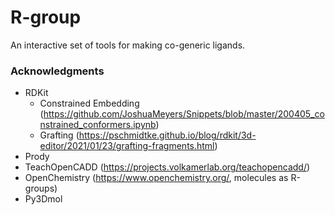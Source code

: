 # R-group
An interactive set of tools for making co-generic ligands. 

### Acknowledgments
 - RDKit
   - Constrained Embedding (https://github.com/JoshuaMeyers/Snippets/blob/master/200405_constrained_conformers.ipynb)
   - Grafting (https://pschmidtke.github.io/blog/rdkit/3d-editor/2021/01/23/grafting-fragments.html)
 - Prody
 - TeachOpenCADD (https://projects.volkamerlab.org/teachopencadd/)
 - OpenChemistry (https://www.openchemistry.org/, molecules as R-groups)
 - Py3Dmol
